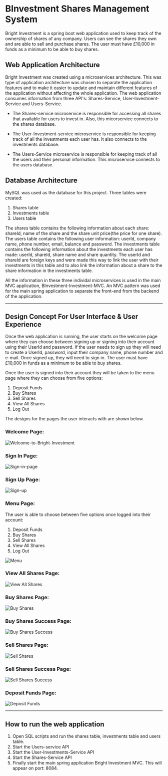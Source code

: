 # BInvestment Shares Management System
Bright Investment is a spring boot web application used to keep track of the ownership of shares of any company. Users can see the shares they own and are able to sell and purchase shares. The user must have £10,000 in funds as a minimum to be able to buy shares. 

## Web Application Architecture
Bright Investment was created using a microservices architecture. This was type of application architecture was chosen to separate the application features and to make it easier to update and maintain different features of the application without affecting the whole application. The web application consumes information from three API's: Shares-Service, User-Investment-Service and Users-Service. 

- The Shares-service microservice is responsible for accessing all shares that available for users to invest in. Also, this micorservice connects to the shares database. 

- The User-Investment-service microservice is responsible for keeping track of all the investments each user has. It also connects to the investments database. 

- The Users-Service microservice is responsible for keeping track of all the users and their personal information. This microservice connects to the users database. 

## Database Architecture

MySQL was used as the database for this project. Three tables were created: 
1. Shares table
2. Investments table
3. Users table

The shares table contains the following information about each share: shareId, name of the share and the share unit price(the price for one share).
The users table contains the following user information: userId, company name, phone number, email, balance and password.
The investments table contains the following information about the investments each user has made: userId, shareId, share name and share quantity. The userId and shareId are foreign keys and were made this way to link the user with their investments in this table and to also link the information about a share to the share information in the investments table. 

All the information in these three individal microservices is used in the main MVC application, BInvestment-Investment-MVC. An MVC pattern was used for the main spring application to separate the front-end from the backend of the application. 

___
## Design Concept For User Interface & User Experience 
Once the web application is running, the user starts on the welcome page where they can choose between signing up or signing into their account using their UserId and password. If the user needs to sign up they will need to create a UserId, password, input their company name, phone number and e-mail. Once signed up, they will need to sign in. The user must have £10,000 in funds as a minimum to be able to buy shares. 

Once the user is signed into their account they will be taken to the menu page where they can choose from five options: 
1. Deposit Funds 
2. Buy Shares 
3. Sell Shares
4. View All Shares
5. Log Out

The designs for the pages the user interacts with are shown below. 

### Welcome Page: 

![Welcome-to-Bright-Investment](https://user-images.githubusercontent.com/75650155/229965053-e78f6a27-54fa-4f78-9092-7663b62caffd.png)

### Sign In Page: 

![Sign-in-page](https://github.com/ihenwk/BInvestment/blob/8a3c8adca992b6c7f96bffac3170549fcf1a7d07/User-Interface-Mock-Up-Design%20/Login.png)


### Sign Up Page:

![Sign-up](https://github.com/ihenwk/BInvestment/blob/f01987b8648d1644bfdfb05b8abc813f04b01f0c/User-Interface-Mock-Up-Design%20/Sign-Up%20.png)


### Menu Page: 
The user is able to choose between five options once logged into their account: 
1. Deposit Funds 
2. Buy Shares 
3. Sell Shares
4. View All Shares
5. Log Out

![Menu](https://github.com/ihenwk/BInvestment/blob/f01987b8648d1644bfdfb05b8abc813f04b01f0c/User-Interface-Mock-Up-Design%20/Main-Menu.png)


### View All Shares Page:

![View All Shares](https://github.com/ihenwk/BInvestment/blob/f01987b8648d1644bfdfb05b8abc813f04b01f0c/User-Interface-Mock-Up-Design%20/View-All-Investments.png)

### Buy Shares Page:

![Buy Shares](https://github.com/ihenwk/BInvestment/blob/f01987b8648d1644bfdfb05b8abc813f04b01f0c/User-Interface-Mock-Up-Design%20/Buy-Share.png)

### Buy Shares Success Page: 

![Buy Shares Success](https://github.com/ihenwk/BInvestment/blob/f01987b8648d1644bfdfb05b8abc813f04b01f0c/User-Interface-Mock-Up-Design%20/Buy-Share%20-%20success-message.png)


### Sell Shares Page:

![Sell Shares](https://github.com/ihenwk/BInvestment/blob/f01987b8648d1644bfdfb05b8abc813f04b01f0c/User-Interface-Mock-Up-Design%20/SellShare.png)

### Sell Shares Success Page:

![Sell Shares Success](https://github.com/ihenwk/BInvestment/blob/f01987b8648d1644bfdfb05b8abc813f04b01f0c/User-Interface-Mock-Up-Design%20/Sell-Share%20-%20success-message.png)

### Deposit Funds Page:

![Deposit Funds](https://github.com/ihenwk/BInvestment/blob/f01987b8648d1644bfdfb05b8abc813f04b01f0c/User-Interface-Mock-Up-Design%20/Deposit-Funds.png)


___

## How to run the web application
1. Open SQL scripts and run the shares table, investments table and users table. 
2. Start the Users-service API 
3. Start the User-Investments-Service API
4. Start the Shares-Service API 
5. Finally start the main spring application Bright Investment MVC. This will appear on port: 8084.

